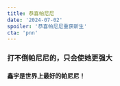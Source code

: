 ```yaml
---
title: 恭喜帕尼尼
date: '2024-07-02'
spoiler: '恭喜帕尼尼重获新生'
cta: 'pnn'
---
```


### 打不倒帕尼尼的，只会使她更强大

#### 鑫宇是世界上最好的帕尼尼！

<p>
  <Counter />
</p>
